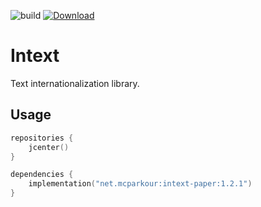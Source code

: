 ![build](https://github.com/mcparkournet/intext/workflows/build/badge.svg)
[![Download](https://api.bintray.com/packages/mcparkour/maven-public/intext-core/images/download.svg)](https://bintray.com/mcparkour/maven-public/intext-core/_latestVersion)

# Intext

Text internationalization library.

## Usage

```kotlin
repositories {
    jcenter()
}

dependencies {
    implementation("net.mcparkour:intext-paper:1.2.1")
}
```
